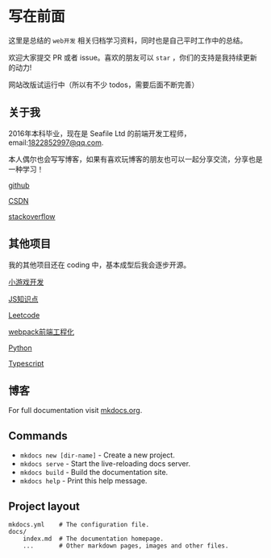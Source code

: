 # 写在前面

这里是总结的 `web开发` 相关归档学习资料，同时也是自己平时工作中的总结。

欢迎大家提交 PR 或者 issue。喜欢的朋友可以 `star` ，你们的支持是我持续更新的动力!

网站改版试运行中（所以有不少 todos，需要后面不断完善）

## 关于我

2016年本科毕业，现在是 Seafile Ltd 的前端开发工程师，email:1822852997@qq.com.

本人偶尔也会写写博客，如果有喜欢玩博客的朋友也可以一起分享交流，分享也是一种学习！

[github](https://github.com/Michael18811380328)

[CSDN](https://blog.csdn.net/weixin_41697143)

[stackoverflow](https://stackoverflow.com/users/14245047/michael-an)

## 其他项目

我的其他项目还在 coding 中，基本成型后我会逐步开源。

[小游戏开发](https://github.com/Michael18811380328/game)

[JS知识点](https://github.com/Michael18811380328/HelloJS)

[Leetcode](https://github.com/Michael18811380328/LeetCode)

[webpack前端工程化](https://github.com/Michael18811380328/webpack-babel)

[Python](https://github.com/Michael18811380328/HelloPython)

[Typescript](https://github.com/Michael18811380328/HelloTs)


## 博客

For full documentation visit [mkdocs.org](https://mkdocs.org).

## Commands

* `mkdocs new [dir-name]` - Create a new project.
* `mkdocs serve` - Start the live-reloading docs server.
* `mkdocs build` - Build the documentation site.
* `mkdocs help` - Print this help message.

## Project layout

    mkdocs.yml    # The configuration file.
    docs/
        index.md  # The documentation homepage.
        ...       # Other markdown pages, images and other files.

